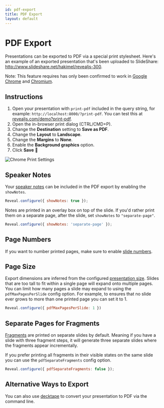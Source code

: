 ```yaml
---
id: pdf-export
title: PDF Export
layout: default
---
```


# PDF Export

Presentations can be exported to PDF via a special print stylesheet. Here's an example of an exported presentation that's been uploaded to SlideShare: http://www.slideshare.net/hakimel/revealjs-300.

Note: This feature requires has only been confirmed to work in [Google Chrome](http://google.com/chrome) and [Chromium](https://www.chromium.org/Home).

## Instructions

1. Open your presentation with `print-pdf` included in the query string, for example: `http://localhost:8000/?print-pdf`. You can test this at [revealjs.com/demo?print-pdf](/demo?print-pdf).
1. Open the in-browser print dialog (CTRL/CMD+P).
1. Change the **Destination** setting to **Save as PDF**.
1. Change the **Layout** to **Landscape**.
1. Change the **Margins** to **None**.
1. Enable the **Background graphics** option.
1. Click **Save** 🎉

![Chrome Print Settings](https://s3.amazonaws.com/hakim-static/reveal-js/pdf-print-settings-2.png)

## Speaker Notes

Your [speaker notes](/speaker-view) can be included in the PDF export by enabling the `showNotes`.

```js
Reveal.configure({ showNotes: true });
```

Notes are printed in an overlay box on top of the slide. If you'd rather print them on a separate page, after the slide, set `showNotes` to `"separate-page"`.

```js
Reveal.configure({ showNotes: 'separate-page' });
```

## Page Numbers

If you want to number printed pages, make sure to enable [slide numbers](/slide-numbers).

## Page Size

Export dimensions are inferred from the configured [presentation size](/presentation-size). Slides that are too tall to fit within a single page will expand onto multiple pages. You can limit how many pages a slide may expand to using the `pdfMaxPagesPerSlide` config option. For example, to ensures that no slide ever grows to more than one printed page you can set it to 1.
```js
Reveal.configure({ pdfMaxPagesPerSlide: 1 })
```

## Separate Pages for Fragments
[Fragments](/fragments) are printed on separate slides by default. Meaning if you have a slide with three fragment steps, it will generate three separate slides where the fragments appear incrementally.

If you prefer printing all fragments in their visible states on the same slide you can use the `pdfSeparateFragments` config option.

```js
Reveal.configure({ pdfSeparateFragments: false });
```

## Alternative Ways to Export

You can also use [decktape](https://github.com/astefanutti/decktape) to convert your presentation to PDF via the command line.